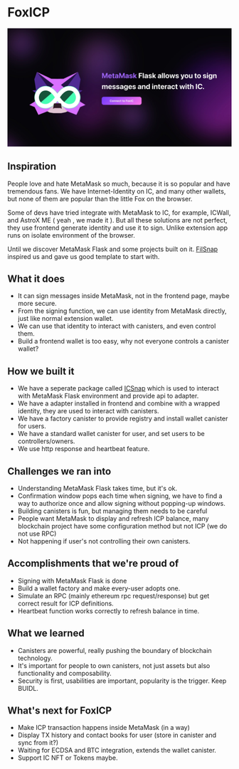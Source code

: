 # FoxICP

![avatar](/assets/cover.jpg)

## Inspiration
People love and hate MetaMask so much, because it is so popular and have tremendous fans. We have Internet-Identity on IC, and many other wallets, but none of them are popular than the little Fox on the browser. 

Some of devs have tried integrate with MetaMask to IC, for example, ICWall, and AstroX ME ( yeah , we made it ). But all these solutions are not perfect, they use frontend generate identity and use it to sign. Unlike extension app runs on isolate environment of the browser.

Until we discover MetaMask Flask and some projects built on it. [FilSnap](https://github.com/ChainSafe/filsnap/tree/master/packages) inspired us and gave us good template to start with.

## What it does
* It can sign messages inside MetaMask, not in the frontend page, maybe more secure.
* From the signing function, we can use identity from MetaMask directly, just like normal extension wallet.
* We can use that identity to interact with canisters, and even control them.
* Build a frontend wallet is too easy, why not everyone controls a canister wallet?

## How we built it
* We have a seperate package called [ICSnap](https://github.com/AstroxNetwork/ICSnap) which is used to interact with MetaMask Flask environment and provide api to adapter.
* We have a adapter installed in frontend and combine with a wrapped identity, they are used to interact with canisters.
* We have a factory canister to provide registry and install wallet canister for users.
* We have a standard wallet canister for user, and set users to be controllers/owners.
* We use http response and heartbeat feature.

## Challenges we ran into
* Understanding MetaMask Flask takes time, but it's ok.
* Confirmation window pops each time when signing, we have to find a way to authorize once and allow signing without popping-up windows.
* Building canisters is fun, but managing them needs to be careful
* People want MetaMask to display and refresh ICP balance, many blockchain project have some configuration method but not ICP (we do not use RPC)
* Not happening if user's not controlling their own canisters.

## Accomplishments that we're proud of
* Signing with MetaMask Flask is done
* Build a wallet factory and make every-user adopts one.
* Simulate an RPC (mainly ethereum rpc request/response) but get correct result for ICP definitions.
* Heartbeat function works correctly to refresh balance in time. 

## What we learned
* Canisters are powerful, really pushing the boundary of blockchain technology.
* It's important for people to own canisters, not just assets but also functionality and composability.
* Security is first, usabilities are important, popularity is the trigger. Keep BUIDL.

## What's next for FoxICP
* Make ICP transaction happens inside MetaMask (in a way)
* Display TX history and contact books for user (store in canister and sync from it?)
* Waiting for ECDSA and BTC integration, extends the wallet canister.
* Support IC NFT or Tokens maybe.
